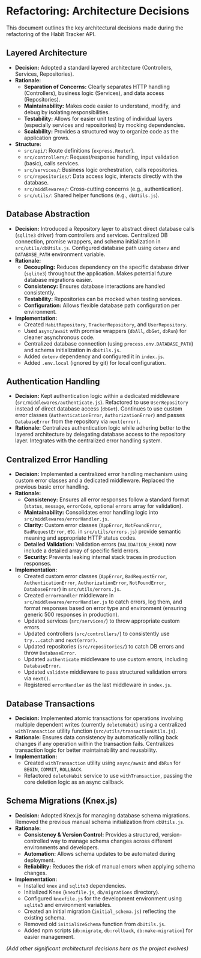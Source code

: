 # Refactoring: Architecture Decisions

This document outlines the key architectural decisions made during the refactoring of the Habit Tracker API.

## Layered Architecture

- **Decision:** Adopted a standard layered architecture (Controllers, Services, Repositories).
- **Rationale:**
  - **Separation of Concerns:** Clearly separates HTTP handling (Controllers), business logic (Services), and data access (Repositories).
  - **Maintainability:** Makes code easier to understand, modify, and debug by isolating responsibilities.
  - **Testability:** Allows for easier unit testing of individual layers (especially services and repositories) by mocking dependencies.
  - **Scalability:** Provides a structured way to organize code as the application grows.
- **Structure:**
  - `src/api/`: Route definitions (`express.Router`).
  - `src/controllers/`: Request/response handling, input validation (basic), calls services.
  - `src/services/`: Business logic orchestration, calls repositories.
  - `src/repositories/`: Data access logic, interacts directly with the database.
  - `src/middlewares/`: Cross-cutting concerns (e.g., authentication).
  - `src/utils/`: Shared helper functions (e.g., `dbUtils.js`).

## Database Abstraction

- **Decision:** Introduced a Repository layer to abstract direct database calls (`sqlite3` driver) from controllers and services. Centralized DB connection, promise wrappers, and schema initialization in `src/utils/dbUtils.js`. Configured database path using `dotenv` and `DATABASE_PATH` environment variable.
- **Rationale:**
  - **Decoupling:** Reduces dependency on the specific database driver (`sqlite3`) throughout the application. Makes potential future database migrations easier.
  - **Consistency:** Ensures database interactions are handled consistently.
  - **Testability:** Repositories can be mocked when testing services.
  - **Configuration:** Allows flexible database path configuration per environment.
- **Implementation:**
  - Created `HabitRepository`, `TrackerRepository`, and `UserRepository`.
  - Used `async/await` with promise wrappers (`dbAll`, `dbGet`, `dbRun`) for cleaner asynchronous code.
  - Centralized database connection (using `process.env.DATABASE_PATH`) and schema initialization in `dbUtils.js`.
  - Added `dotenv` dependency and configured it in `index.js`.
  - Added `.env.local` (ignored by git) for local configuration.

## Authentication Handling

- **Decision:** Kept authentication logic within a dedicated middleware (`src/middlewares/authenticate.js`). Refactored to use `UserRepository` instead of direct database access (`dbGet`). Continues to use custom error classes (`AuthenticationError`, `AuthorizationError`) and passes `DatabaseError` from the repository via `next(error)`.
- **Rationale:** Centralizes authentication logic while adhering better to the layered architecture by delegating database access to the repository layer. Integrates with the centralized error handling system.

## Centralized Error Handling

- **Decision:** Implemented a centralized error handling mechanism using custom error classes and a dedicated middleware. Replaced the previous basic error handling.
- **Rationale:**
  - **Consistency:** Ensures all error responses follow a standard format (`status`, `message`, `errorCode`, optional `errors` array for validation).
  - **Maintainability:** Consolidates error handling logic into `src/middlewares/errorHandler.js`.
  - **Clarity:** Custom error classes (`AppError`, `NotFoundError`, `BadRequestError`, etc. in `src/utils/errors.js`) provide semantic meaning and appropriate HTTP status codes.
  - **Detailed Validation:** Validation errors (`VALIDATION_ERROR`) now include a detailed array of specific field errors.
  - **Security:** Prevents leaking internal stack traces in production responses.
- **Implementation:**
  - Created custom error classes (`AppError`, `BadRequestError`, `AuthenticationError`, `AuthorizationError`, `NotFoundError`, `DatabaseError`) in `src/utils/errors.js`.
  - Created `errorHandler` middleware in `src/middlewares/errorHandler.js` to catch errors, log them, and format responses based on error type and environment (ensuring generic 500 responses in production).
  - Updated services (`src/services/`) to throw appropriate custom errors.
  - Updated controllers (`src/controllers/`) to consistently use `try...catch` and `next(error)`.
  - Updated repositories (`src/repositories/`) to catch DB errors and throw `DatabaseError`.
  - Updated `authenticate` middleware to use custom errors, including `DatabaseError`.
  - Updated `validate` middleware to pass structured validation errors via `next()`.
  - Registered `errorHandler` as the last middleware in `index.js`.

## Database Transactions

- **Decision:** Implemented atomic transactions for operations involving multiple dependent writes (currently `deleteHabit`) using a centralized `withTransaction` utility function (`src/utils/transactionUtils.js`).
- **Rationale:** Ensures data consistency by automatically rolling back changes if any operation within the transaction fails. Centralizes transaction logic for better maintainability and reusability.
- **Implementation:**
  - Created `withTransaction` utility using `async/await` and `dbRun` for `BEGIN`, `COMMIT`, `ROLLBACK`.
  - Refactored `deleteHabit` service to use `withTransaction`, passing the core deletion logic as an async callback.

## Schema Migrations (Knex.js)

- **Decision:** Adopted Knex.js for managing database schema migrations. Removed the previous manual schema initialization from `dbUtils.js`.
- **Rationale:**
  - **Consistency & Version Control:** Provides a structured, version-controlled way to manage schema changes across different environments and developers.
  - **Automation:** Allows schema updates to be automated during deployment.
  - **Reliability:** Reduces the risk of manual errors when applying schema changes.
- **Implementation:**
  - Installed `knex` and `sqlite3` dependencies.
  - Initialized Knex (`knexfile.js`, `db/migrations` directory).
  - Configured `knexfile.js` for the development environment using `sqlite3` and environment variables.
  - Created an initial migration (`initial_schema.js`) reflecting the existing schema.
  - Removed old `initializeSchema` function from `dbUtils.js`.
  - Added npm scripts (`db:migrate`, `db:rollback`, `db:make-migration`) for easier management.

_(Add other significant architectural decisions here as the project evolves)_
